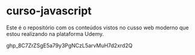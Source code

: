# curso-javascript
Este é o repositório com os conteúdos vistos no cusso  web moderno que estou realizando na plataforma Udemy.

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
